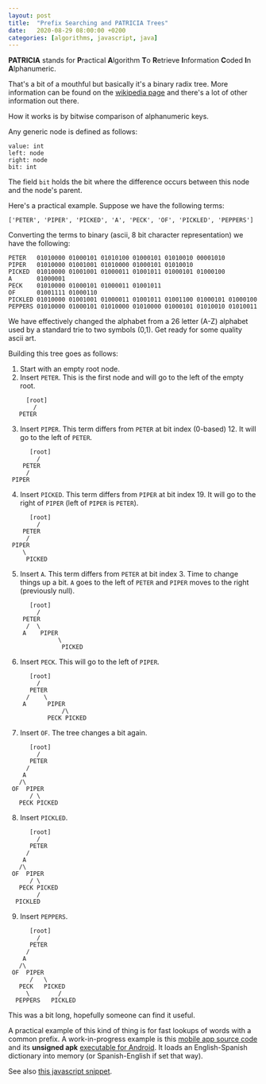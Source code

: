 ```yaml
---
layout: post
title:  "Prefix Searching and PATRICIA Trees"
date:   2020-08-29 08:00:00 +0200
categories: [algorithms, javascript, java]
---
```


**PATRICIA** stands for **P**ractical **A**lgorithm **T**o **R**etrieve **I**nformation **C**oded **I**n **A**lphanumeric.

That's a bit of a mouthful but basically it's a binary radix tree. More information can be found on the [wikipedia page](https://en.wikipedia.org/wiki/Radix_tree) and there's a lot of other information out there.

How it works is by bitwise comparison of alphanumeric keys.

Any generic node is defined as follows:

```
value: int
left: node
right: node
bit: int
```

The field `bit` holds the bit where the difference occurs between this node and the node's parent.

Here's a practical example. Suppose we have the following terms:

```
['PETER', 'PIPER', 'PICKED', 'A', 'PECK', 'OF', 'PICKLED', 'PEPPERS']
```

Converting the terms to binary (ascii, 8 bit character representation) we have the following:

```
PETER   01010000 01000101 01010100 01000101 01010010 00001010
PIPER   01010000 01001001 01010000 01000101 01010010
PICKED  01010000 01001001 01000011 01001011 01000101 01000100
A       01000001
PECK    01010000 01000101 01000011 01001011
OF      01001111 01000110
PICKLED 01010000 01001001 01000011 01001011 01001100 01000101 01000100
PEPPERS 01010000 01000101 01010000 01010000 01000101 01010010 01010011
```

We have effectively changed the alphabet from a 26 letter (A-Z) alphabet used by a standard trie to two symbols (0,1). Get ready for some quality ascii art.

Building this tree goes as follows:

1. Start with an empty root node.
2. Insert `PETER`. This is the first node and will go to the left of the empty root.

```
     [root]
       /
   PETER 
```

3. Insert `PIPER`. This term differs from `PETER` at bit index (0-based) 12. It will go to the left of `PETER`.

```
      [root]
        /
    PETER
     /
 PIPER  
```

4. Insert `PICKED`. This term differs from `PIPER` at bit index 19. It will go to the right of `PIPER` (left of `PIPER` is `PETER`).

```
      [root]
        /
    PETER
     /
 PIPER
    \
     PICKED
```

5. Insert `A`. This term differs from `PETER` at bit index 3. Time to change things up a bit. `A` goes to the left of `PETER` and `PIPER` moves to the right (previously null).


```
      [root]
        /
    PETER
     /  \
    A    PIPER
              \
               PICKED
```

6. Insert `PECK`. This will go to the left of `PIPER`.

```
      [root]
        /
      PETER
     /    \
    A      PIPER
               /\
           PECK PICKED
```

7. Insert `OF`. The tree changes a bit again.

```
      [root]
        /
      PETER
     /
    A
   /\
 OF  PIPER
      / \
   PECK PICKED
```

8. Insert `PICKLED`.

```
      [root]
        /
      PETER
     /
    A
   /\
 OF  PIPER
      / \
   PECK PICKED
        /
  PICKLED
```

9. Insert `PEPPERS`.

```
      [root]
        /
      PETER
     /
    A
   /\
 OF  PIPER
      /   \
   PECK   PICKED
     \        /
  PEPPERS   PICKLED
```

This was a bit long, hopefully someone can find it useful. 

A practical example of this kind of thing is for fast lookups of words with a common prefix. A work-in-progress example is this [mobile app source code](https://github.com/wrburnham/en-es-dict-android) and its **unsigned apk** [executable for Android](https://github.com/wrburnham/en-es-dict-android/releases/download/1.0-debug/en-es-dict-1.0-debug.apk). It loads an English-Spanish dictionary into memory (or Spanish-English if set that way).

See also [this javascript snippet](https://gist.github.com/wrburnham/953f8588f9bc3555f01f0f4762e4181c).
